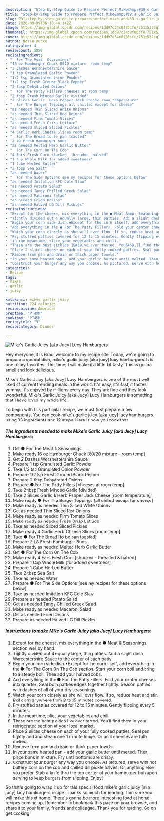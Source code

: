 ```yaml
---
description: "Step-by-Step Guide to Prepare Perfect Mike&amp;#39;s Garlic Juicy [aka Jucy] Lucy Hamburgers"
title: "Step-by-Step Guide to Prepare Perfect Mike&amp;#39;s Garlic Juicy [aka Jucy] Lucy Hamburgers"
slug: 931-step-by-step-guide-to-prepare-perfect-mike-and-39-s-garlic-juicy-aka-jucy-lucy-hamburgers
date: 2020-09-09T06:10:44.142Z
image: https://img-global.cpcdn.com/recipes/1dd97c34c0f86cfe/751x532cq70/mikes-garlic-juicy-aka-jucy-lucy-hamburgers-recipe-main-photo.jpg
thumbnail: https://img-global.cpcdn.com/recipes/1dd97c34c0f86cfe/751x532cq70/mikes-garlic-juicy-aka-jucy-lucy-hamburgers-recipe-main-photo.jpg
cover: https://img-global.cpcdn.com/recipes/1dd97c34c0f86cfe/751x532cq70/mikes-garlic-juicy-aka-jucy-lucy-hamburgers-recipe-main-photo.jpg
author: Nelle Burke
ratingvalue: 4
reviewcount: 5059
recipeingredient:
- "  For The Meat  Seasonings"
- "16 oz Hamburger Chuck 8020 mixture  room temp"
- "2 Dashes Worshestershire Sauce"
- "1 tsp Granulated Garlic Powder"
- "1/2 tsp Granulated Onion Powder"
- "1/2 tsp Fresh Ground Black Pepper"
- "2 tbsp Dehydrated Onions"
- "  For The Patty Fillers cheeses at room temp"
- "2 tbsp Fresh Minced Garlic divided"
- "2 Slices Garlic  Herb Pepper Jack Cheese room temperature"
- "  For The Burger Toppings all chilled except for cheese"
- "as needed Thin Sliced White Onions"
- "as needed Thin Sliced Red Onions"
- "as needed Firm Tomato Slices"
- "as needed Fresh Crisp Lettuce"
- "as needed Sliced Sliced Pickles"
- "4 Garlic Herb Cheese Slices room temp"
- "  For The Bread to be pan toasted"
- "2 LG Fresh Hamburger Buns"
- "as needed Melted Herb Garlic Butter"
- "  For The Corn On The Cob"
- "4 Ears Fresh Corn shucked  threaded  halved"
- "1 Cup Whole Milk for added sweetness"
- "1 Cube Herbed Butter"
- "2 tbsp Sea Salt"
- "as needed Water"
- "  For The Side Options see my recipes for these options below"
- "as needed Imitation KFC Cole Slaw"
- "as needed Potato Salad"
- "as needed Tangy Chilled Greek Salad"
- "as needed Macaroni Salad"
- "as needed Fried Onions"
- "as needed Halved LG Dill Pickles"
recipeinstructions:
- "Except for the cheese, mix everything in the ● Meat &amp; Seasonings section well by hand."
- "Tightly divided out 4 equally large, thin patties. Add a slight dash Worcestershire Sauce to the center of each patty."
- "Begin your corn side dish.▪Except for the corn itself, add everything in the ● For The Corn On The Cob section. Start your corn boil and bring to a steady boil. Then add your halved cobs."
- "Add everything in the ● For The Patty Fillers. Fold your center cheeses into quartes. Seal both patties edges together tightly. Season patties with dashes of all of your dry seasonings."
- "Watch your corn closely as she will over flow. If so, reduce heat and stir. Boil corn anywhere from 8 to 15 minutes covered."
- "Fry stuffed patties covered for 12 to 15 minutes. Gently flipping every 5 minutes."
- "In the meantime, slice your vegetables and chill."
- "These are the best pickles I&#39;ve ever tasted. You&#39;ll find them in your refrigerated section of your local market."
- "Place 2 slices cheese on each of your fully cooked patties. Seal pan tightly and and steam one 1 minute longe. Or until cheeses are fully melted."
- "Remove from pan and drain on thick paper towels."
- "In your same heated pan - add your garlic butter until melted. Then, place buns in mixture. Fry until bottoms are crispy."
- "Construct your burger any way you choose. As pictured, serve with hot buttery corn on the cob and chilled dill pickle halves. Or, anything else you prefer. Stab a knife thru the top center of your hamburger bun upon serving to keep burgers from slipping. Enjoy!"
categories:
- Recipe
tags:
- mikes
- garlic
- juicy

katakunci: mikes garlic juicy 
nutrition: 224 calories
recipecuisine: American
preptime: "PT40M"
cooktime: "PT45M"
recipeyield: "3"
recipecategory: Dinner

---
```



![Mike&#39;s Garlic Juicy [aka Jucy] Lucy Hamburgers](https://img-global.cpcdn.com/recipes/1dd97c34c0f86cfe/751x532cq70/mikes-garlic-juicy-aka-jucy-lucy-hamburgers-recipe-main-photo.jpg)

Hey everyone, it is Brad, welcome to my recipe site. Today, we're going to prepare a special dish, mike&#39;s garlic juicy [aka jucy] lucy hamburgers. It is one of my favorites. This time, I will make it a little bit tasty. This is gonna smell and look delicious.

Mike&#39;s Garlic Juicy [aka Jucy] Lucy Hamburgers is one of the most well liked of current trending meals in the world. It's easy, it's fast, it tastes yummy. It's enjoyed by millions every day. They are fine and they look wonderful. Mike&#39;s Garlic Juicy [aka Jucy] Lucy Hamburgers is something that I have loved my whole life.




To begin with this particular recipe, we must first prepare a few components. You can cook mike&#39;s garlic juicy [aka jucy] lucy hamburgers using 33 ingredients and 12 steps. Here is how you cook that.

<!--inarticleads1-->

##### The ingredients needed to make Mike&#39;s Garlic Juicy [aka Jucy] Lucy Hamburgers:

1. Get  ● For The Meat &amp; Seasonings
1. Make ready 16 oz Hamburger Chuck [80/20 mixture - room temp]
1. Get 2 Dashes Worshestershire Sauce
1. Prepare 1 tsp Granulated Garlic Powder
1. Take 1/2 tsp Granulated Onion Powder
1. Prepare 1/2 tsp Fresh Ground Black Pepper
1. Prepare 2 tbsp Dehydrated Onions
1. Prepare  ● For The Patty Fillers [cheeses at room temp]
1. Take 2 tbsp Fresh Minced Garlic [divided]
1. Take 2 Slices Garlic &amp; Herb Pepper Jack Cheese [room temperature]
1. Make ready  ● For The Burger Toppings [all chilled except for cheese]
1. Make ready as needed Thin Sliced White Onions
1. Get as needed Thin Sliced Red Onions
1. Make ready as needed Firm Tomato Slices
1. Make ready as needed Fresh Crisp Lettuce
1. Take as needed Sliced Sliced Pickles
1. Make ready 4 Garlic Herb Cheese Slices [room temp]
1. Take  ● For The Bread [to be pan toasted]
1. Prepare 2 LG Fresh Hamburger Buns
1. Make ready as needed Melted Herb Garlic Butter
1. Get  ● For The Corn On The Cob
1. Make ready 4 Ears Fresh Corn [shucked - threaded &amp; halved]
1. Prepare 1 Cup Whole Milk [for added sweetness]
1. Prepare 1 Cube Herbed Butter
1. Take 2 tbsp Sea Salt
1. Take as needed Water
1. Prepare  ● For The Side Options [see my recipes for these options below]
1. Take as needed Imitation KFC Cole Slaw
1. Prepare as needed Potato Salad
1. Get as needed Tangy Chilled Greek Salad
1. Make ready as needed Macaroni Salad
1. Get as needed Fried Onions
1. Prepare as needed Halved LG Dill Pickles




<!--inarticleads2-->

##### Instructions to make Mike&#39;s Garlic Juicy [aka Jucy] Lucy Hamburgers:

1. Except for the cheese, mix everything in the ● Meat &amp; Seasonings section well by hand.
1. Tightly divided out 4 equally large, thin patties. Add a slight dash Worcestershire Sauce to the center of each patty.
1. Begin your corn side dish.▪Except for the corn itself, add everything in the ● For The Corn On The Cob section. Start your corn boil and bring to a steady boil. Then add your halved cobs.
1. Add everything in the ● For The Patty Fillers. Fold your center cheeses into quartes. Seal both patties edges together tightly. Season patties with dashes of all of your dry seasonings.
1. Watch your corn closely as she will over flow. If so, reduce heat and stir. Boil corn anywhere from 8 to 15 minutes covered.
1. Fry stuffed patties covered for 12 to 15 minutes. Gently flipping every 5 minutes.
1. In the meantime, slice your vegetables and chill.
1. These are the best pickles I&#39;ve ever tasted. You&#39;ll find them in your refrigerated section of your local market.
1. Place 2 slices cheese on each of your fully cooked patties. Seal pan tightly and and steam one 1 minute longe. Or until cheeses are fully melted.
1. Remove from pan and drain on thick paper towels.
1. In your same heated pan - add your garlic butter until melted. Then, place buns in mixture. Fry until bottoms are crispy.
1. Construct your burger any way you choose. As pictured, serve with hot buttery corn on the cob and chilled dill pickle halves. Or, anything else you prefer. Stab a knife thru the top center of your hamburger bun upon serving to keep burgers from slipping. Enjoy!




So that's going to wrap it up for this special food mike&#39;s garlic juicy [aka jucy] lucy hamburgers recipe. Thanks so much for reading. I am sure you will make this at home. There's gonna be more interesting food at home recipes coming up. Remember to bookmark this page on your browser, and share it to your family, friends and colleague. Thank you for reading. Go on get cooking!
